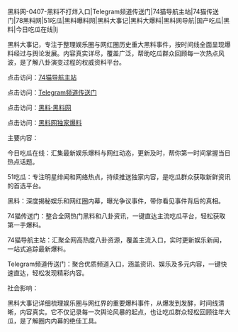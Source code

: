 #
黑料网-0407-黑料不打烊入口|Telegram频道传送门|74猫导航主站|74猫传送门|78黑料网|51吃瓜|黑料曝料网|黑料大事记|黑料大爆料|黑料网导航|国产吃瓜|黑料|今日吃瓜在线|lj

黑料大事记，专注于整理娱乐圈与网红圈历史重大黑料事件，按时间线全面呈现爆料经过与舆论发展。内容真实详尽，覆盖广泛，帮助吃瓜群众回顾每一次热点风波，是了解八卦演变过程的权威资料平台。


点击访问：<a href="https://74mao.com/">74猫导航主站</a>

点击访问：<a href="https://74mao.com/">Telegram频道传送门</a>

点击访问：<a href="https://qfwfg.pages.dev/">黑料·黑料网</a>

点击访问：<a href="https://tyer.pages.dev/">黑料网独家爆料</a>


主要内容：

今日吃瓜在线：汇集最新娱乐爆料与网红动态，更新及时，帮你第一时间掌握当日热点话题。

51吃瓜：专注明星绯闻和网络热点，持续推送独家内容，是吃瓜群众获取新鲜资讯的首选平台。

黑料：深度揭秘娱乐和网红圈内幕，曝光争议事件，带你看见事件背后的真相。

74猫传送门：整合全网热门黑料和八卦资讯，一键直达主流吃瓜平台，轻松获取第一手爆料。

74猫导航主站：汇聚全网高热度八卦资源，覆盖主流入口，实时更新娱乐新闻，一站式追踪最新爆料。

Telegram频道传送门：聚合优质频道入口，涵盖资讯、娱乐及多元内容，一键快速直达，轻松发现精彩内容。

社会影响：

黑料大事记详细梳理娱乐圈与网红界的重要爆料事件，从爆发到发酵，时间线清晰，内容真实。它不仅记录每一次舆论风暴的起点，也让吃瓜群众轻松回顾往年大瓜，是了解圈内内幕的绝佳工具。

<span style="display:none;">[Canonical link](https://github.com/1246589/12465 ）</span>
